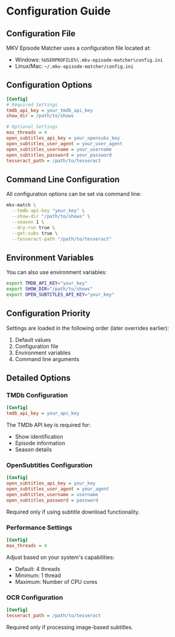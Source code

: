 # Configuration Guide

## Configuration File

MKV Episode Matcher uses a configuration file located at:

- Windows: `%USERPROFILE%\.mkv-episode-matcher\config.ini`
- Linux/Mac: `~/.mkv-episode-matcher/config.ini`

## Configuration Options

```ini
[Config]
# Required Settings
tmdb_api_key = your_tmdb_api_key
show_dir = /path/to/shows

# Optional Settings
max_threads = 4
open_subtitles_api_key = your_opensubs_key
open_subtitles_user_agent = your_user_agent
open_subtitles_username = your_username
open_subtitles_password = your_password
tesseract_path = /path/to/tesseract
```

## Command Line Configuration

All configuration options can be set via command line:

```bash
mkv-match \
  --tmdb-api-key "your_key" \
  --show-dir "/path/to/shows" \
  --season 1 \
  --dry-run true \
  --get-subs true \
  --tesseract-path "/path/to/tesseract"
```

## Environment Variables

You can also use environment variables:

```bash
export TMDB_API_KEY="your_key"
export SHOW_DIR="/path/to/shows"
export OPEN_SUBTITLES_API_KEY="your_key"
```

## Configuration Priority

Settings are loaded in the following order (later overrides earlier):

1. Default values
2. Configuration file
3. Environment variables
4. Command line arguments

## Detailed Options

### TMDb Configuration

```ini
[Config]
tmdb_api_key = your_api_key
```

The TMDb API key is required for:
- Show identification
- Episode information
- Season details

### OpenSubtitles Configuration

```ini
[Config]
open_subtitles_api_key = your_key
open_subtitles_user_agent = your_agent
open_subtitles_username = username
open_subtitles_password = password
```

Required only if using subtitle download functionality.

### Performance Settings

```ini
[Config]
max_threads = 4
```

Adjust based on your system's capabilities:
- Default: 4 threads
- Minimum: 1 thread
- Maximum: Number of CPU cores

### OCR Configuration

```ini
[Config]
tesseract_path = /path/to/tesseract
```

Required only if processing image-based subtitles.
